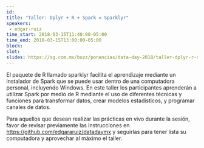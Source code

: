 ```yaml
---
id: 
title: "Taller: Dplyr + R + Spark = Sparklyr"
speakers:
 - edgar-ruiz
time_start: 2018-03-15T11:40:00-05:00
time_end: 2018-03-15T13:00:00-05:00
block: 
slot: 
slides: https://sg.com.mx/buzz/ponencias/data-day-2018/taller-dplyr-r-spark-sparklyr
---
```


El paquete de R llamado sparklyr facilita el aprendizaje mediante un instalador de Spark que se puede usar dentro de una computadora personal, incluyendo Windows. En este taller los participantes aprenderán a utilizar Spark por medio de R mediante el uso de diferentes técnicas y funciones para transformar datos, crear modelos estadísticos, y programar canales de datos.

Para aquellos que desean realizar las prácticas en vivo durante la sesión, favor de revisar previamente las instrucciones en <a href="https://github.com/edgararuiz/datadaymx">https://github.com/edgararuiz/datadaymx</a> y seguirlas para tener lista su computadora y aprovechar al máximo el taller.